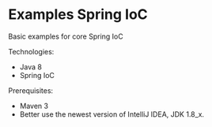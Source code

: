 # Examples Spring IoC

Basic examples for core Spring IoC

Technologies:
- Java 8
- Spring IoC

Prerequisites:
- Maven 3
- Better use the newest version of IntelliJ IDEA, JDK 1.8_x.